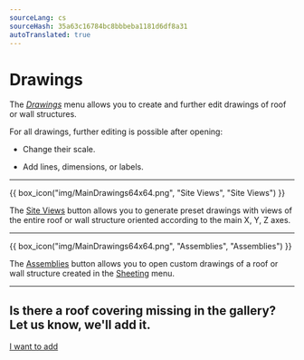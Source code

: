 ```yaml
---
sourceLang: cs
sourceHash: 35a63c16784bc8bbbeba1181d6df8a31
autoTranslated: true
---
```


# Drawings

<p>The <u><i>Drawings</i></u> menu allows you to create and further edit drawings of roof or wall structures.</p>

<p>For all drawings, further editing is possible after opening:</p>
<ul>
  <li><p>Change their scale.</p></li>
  <li><p>Add lines, dimensions, or labels.</p></li>
</ul>

<hr class="main">

{{ box_icon("img/MainDrawings64x64.png", "Site Views", "Site Views") }}

<p>The <u>Site Views</u> button allows you to generate preset drawings with views of the entire roof or wall structure oriented according to the main X, Y, Z axes.</p>

<hr class="main">

{{ box_icon("img/MainDrawings64x64.png", "Assemblies", "Assemblies") }}

<p>The <u>Assemblies</u> button allows you to open custom drawings of a roof or wall structure created in the <u>Sheeting</u> menu.</p>

<hr class="main">

<h2>Is there a roof covering missing in the gallery? Let us know, we'll add it.</h2>
<a href="mailto:jiri.podval@histruct.com?subject=Inquiry about HiStruct building configurator" class="btn">
  I want to add
</a>

<!-- product: HiStruct Building Configurator -->